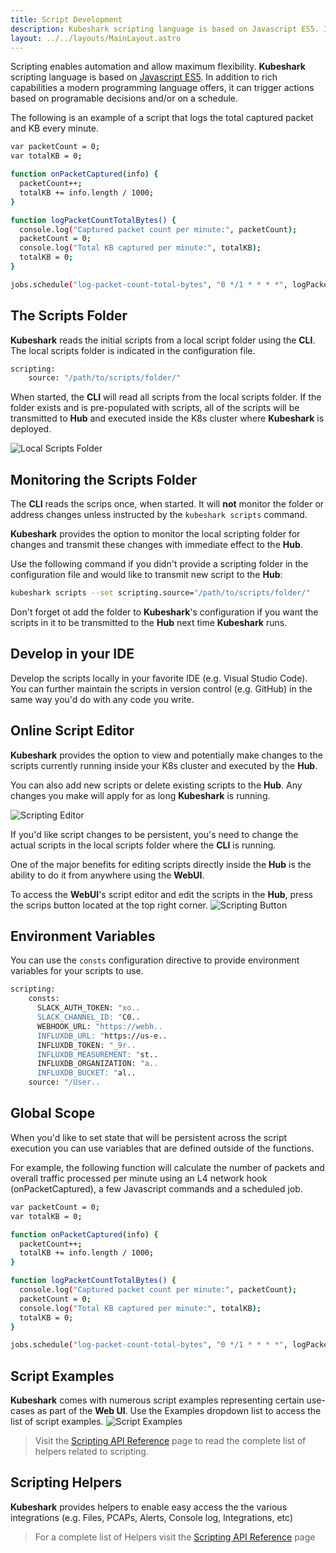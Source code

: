 ```yaml
---
title: Script Development 
description: Kubeshark scripting language is based on Javascript ES5. In addition to rich capabilities a modern programming language offers, it can trigger actions based on programable decisions and/or on a schedule. 
layout: ../../layouts/MainLayout.astro
---
```


Scripting enables automation and allow maximum flexibility. **Kubeshark** scripting language is based on [Javascript ES5](https://262.ecma-international.org/5.1/). In addition to rich capabilities a modern programming language offers, it can trigger actions based on programable decisions and/or on a schedule. 

The following is an example of a script that logs the total captured packet and KB every minute.
```bash
var packetCount = 0;
var totalKB = 0;

function onPacketCaptured(info) {
  packetCount++;
  totalKB += info.length / 1000;
}

function logPacketCountTotalBytes() {
  console.log("Captured packet count per minute:", packetCount);
  packetCount = 0;
  console.log("Total KB captured per minute:", totalKB);
  totalKB = 0;
}

jobs.schedule("log-packet-count-total-bytes", "0 */1 * * * *", logPacketCountTotalBytes);
```

## The Scripts Folder
**Kubeshark** reads the initial scripts from a local script folder using the **CLI**. The local scripts folder is indicated in the configuration file.
```bash
scripting:
    source: "/path/to/scripts/folder/"
```
When started, the **CLI** will read all scripts from the local scripts folder. If the folder exists and is pre-populated with scripts, all of the scripts will be transmitted to **Hub** and executed inside the K8s cluster where **Kubeshark** is deployed.

![Local Scripts Folder](/local-scripts-folder.png)

## Monitoring the Scripts Folder 

The **CLI** reads the scrips once, when started. It will **not** monitor the folder or address changes unless instructed by the `kubeshark scripts` command.


**Kubeshark** provides the option to monitor the local scripting folder for changes and transmit these changes with immediate effect to the **Hub**. 

Use the following command if you didn't provide a scripting folder in the configuration file and would like to transmit new script to the **Hub**:
```bash
kubeshark scripts --set scripting.source="/path/to/scripts/folder/"
```
Don't forget ot add the folder to **Kubeshark**'s configuration if you want the scripts in it to be transmitted to the **Hub** next time **Kubeshark** runs.

## Develop in your IDE
Develop the scripts locally in your favorite IDE (e.g. Visual Studio Code). You can further maintain the scripts in version control (e.g. GitHub) in the same way you'd do with any code you write. 

## Online Script Editor

**Kubeshark** provides the option to view and potentially make changes to the scripts currently running inside your K8s cluster and executed by the **Hub**. 

You can also add new scripts or delete existing scripts to the **Hub**. Any changes you make will apply for as long **Kubeshark** is running. 

![Scripting Editor](/script-editor.png)

If you'd like script changes to be persistent, you's need to change the actual scripts in the local scripts folder where the **CLI** is running.

One of the major benefits for editing scripts directly inside the **Hub** is the ability to do it from anywhere using the **WebUI**.

To access the **WebUI**'s script editor and edit the scripts in the **Hub**, press the scrips button located at the top right corner.
![Scripting Button](/scripting-button.png)

## Environment Variables
You can use the `consts` configuration directive to provide environment variables for your scripts to use.
```bash
scripting:
    consts:
      SLACK_AUTH_TOKEN: "xo..
      SLACK_CHANNEL_ID: "C0..
      WEBHOOK_URL: "https://webh..
      INFLUXDB_URL: "https://us-e..
      INFLUXDB_TOKEN: "_9r..
      INFLUXDB_MEASUREMENT: "st..
      INFLUXDB_ORGANIZATION: "a..
      INFLUXDB_BUCKET: "al..
    source: "/User..
```
## Global Scope
When you'd like to set state that will be persistent across the script execution you can use variables that are defined outside of the functions.

For example, the following function will calculate the number of packets and overall traffic processed per minute using an L4 network hook (onPacketCaptured), a few Javascript commands and a scheduled job.

```bash
var packetCount = 0;
var totalKB = 0;

function onPacketCaptured(info) {
  packetCount++;
  totalKB += info.length / 1000;
}

function logPacketCountTotalBytes() {
  console.log("Captured packet count per minute:", packetCount);
  packetCount = 0;
  console.log("Total KB captured per minute:", totalKB);
  totalKB = 0;
}

jobs.schedule("log-packet-count-total-bytes", "0 */1 * * * *", logPacketCountTotalBytes);

```

## Script Examples
**Kubeshark** comes with numerous script examples representing certain use-cases as part of the **Web UI**. Use the Examples dropdown list to access the list of script examples.
![Script Examples](/script-examples.png)

> Visit the [Scripting API Reference](/en/scripting_api_reference) page to read the complete list of helpers related to scripting.

## Scripting Helpers
**Kubeshark** provides helpers to enable easy access the the various integrations (e.g. Files, PCAPs, Alerts, Console log, Integrations, etc)
> For a complete list of Helpers visit the [Scripting API Reference](en/scripting_api_reference) page 